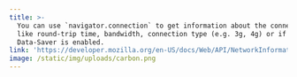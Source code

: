 ```yaml
---
title: >-
  You can use `navigator.connection` to get information about the connection
  like round-trip time, bandwidth, connection type (e.g. 3g, 4g) or if
  Data-Saver is enabled.
link: 'https://developer.mozilla.org/en-US/docs/Web/API/NetworkInformation'
image: /static/img/uploads/carbon.png
---
```


